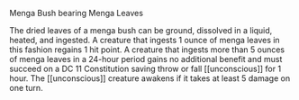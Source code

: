 Menga Bush bearing Menga Leaves

The dried leaves of a menga bush can be ground, dissolved in a liquid, heated, and ingested. A creature that ingests 1 ounce of menga leaves in this fashion regains 1 hit point. A creature that ingests more than 5 ounces of menga leaves in a 24-hour period gains no additional benefit and must succeed on a DC 11 Constitution saving throw or fall [[unconscious]] for 1 hour. The [[unconscious]] creature awakens if it takes at least 5 damage on one turn.